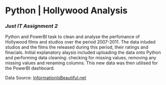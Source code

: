 # Python | Hollywood Analysis
###  *Just IT Assignment 2*
Python and PowerBI task to clean and analyse the perfomance of Hollywood films and studios over the period 2007-2011. The data inluded studios and the films the released during this period, their ratings and finacials. Initial explanatory alaysis included uploading the data onto Python and performing data cleaning: checking for missing values, removing any missing values and renaming columns. This new data was then utilised for the PowerBI dashboard. 

Data Source: [InformationIsBeautiful.net](https://informationisbeautiful.net/)
